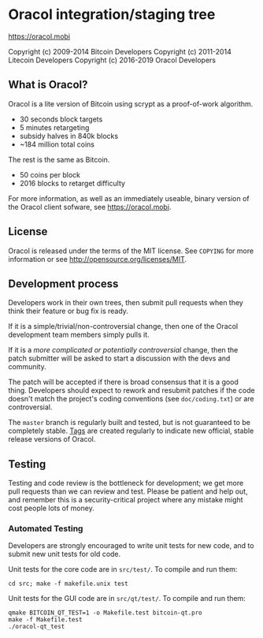 Oracol integration/staging tree
================================

https://oracol.mobi

Copyright (c) 2009-2014 Bitcoin Developers
Copyright (c) 2011-2014 Litecoin Developers
Copyright (c) 2016-2019 Oracol Developers

What is Oracol?
----------------

Oracol is a lite version of Bitcoin using scrypt as a proof-of-work algorithm.
 - 30 seconds block targets
 - 5 minutes retargeting
 - subsidy halves in 840k blocks 
 - ~184 million total coins

The rest is the same as Bitcoin.
 - 50 coins per block
 - 2016 blocks to retarget difficulty

For more information, as well as an immediately useable, binary version of
the Oracol client sofware, see https://oracol.mobi.

License
-------

Oracol is released under the terms of the MIT license. See `COPYING` for more
information or see http://opensource.org/licenses/MIT.

Development process
-------------------

Developers work in their own trees, then submit pull requests when they think
their feature or bug fix is ready.

If it is a simple/trivial/non-controversial change, then one of the Oracol
development team members simply pulls it.

If it is a *more complicated or potentially controversial* change, then the patch
submitter will be asked to start a discussion with the devs and community.

The patch will be accepted if there is broad consensus that it is a good thing.
Developers should expect to rework and resubmit patches if the code doesn't
match the project's coding conventions (see `doc/coding.txt`) or are
controversial.

The `master` branch is regularly built and tested, but is not guaranteed to be
completely stable. [Tags](https://github.com/OracolXor/Oracol/tags) are created
regularly to indicate new official, stable release versions of Oracol.

Testing
-------

Testing and code review is the bottleneck for development; we get more pull
requests than we can review and test. Please be patient and help out, and
remember this is a security-critical project where any mistake might cost people
lots of money.

### Automated Testing

Developers are strongly encouraged to write unit tests for new code, and to
submit new unit tests for old code.

Unit tests for the core code are in `src/test/`. To compile and run them:

    cd src; make -f makefile.unix test

Unit tests for the GUI code are in `src/qt/test/`. To compile and run them:

    qmake BITCOIN_QT_TEST=1 -o Makefile.test bitcoin-qt.pro
    make -f Makefile.test
    ./oracol-qt_test

